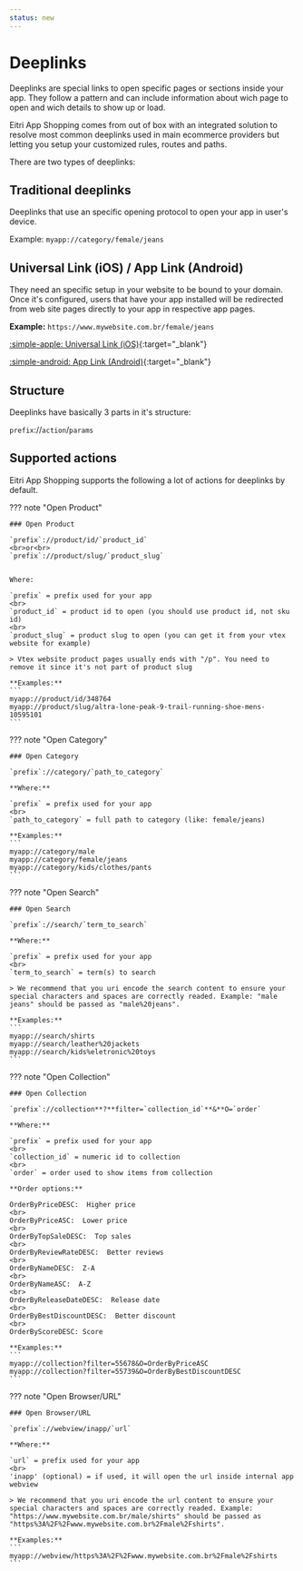 ```yaml
---
status: new
---
```


# Deeplinks

Deeplinks are special links to open specific pages or sections inside your app. They follow a pattern and can include information about wich page to open and wich details to show up or load.

Eitri App Shopping comes from out of box with an integrated solution to resolve most common deeplinks used in main ecommerce providers but letting you setup your customized rules, routes and paths.

There are two types of deeplinks:

## Traditional deeplinks

Deeplinks that use an specific opening protocol to open your app in user's device.

Example:
`myapp://category/female/jeans`

## Universal Link (iOS) / App Link (Android)

They need an specific setup in your website to be bound to your domain. Once it's configured, users that have your app installed will be redirected from web site pages directly to your app in respective app pages.


**Example:**
`https://www.mywebsite.com.br/female/jeans`

[:simple-apple: Universal Link (iOS)](https://developer.apple.com/documentation/xcode/supporting-universal-links-in-your-app){:target="_blank"}

[:simple-android: App Link (Android)](https://developer.android.com/training/app-links){:target="_blank"}

## Structure

Deeplinks have basically 3 parts in it's structure:

`prefix`://`action`/`params`


## Supported actions

Eitri App Shopping supports the following a lot of actions for deeplinks by default.

??? note "Open Product"

    ### Open Product

    `prefix`://product/id/`product_id`
    <br>or<br>
    `prefix`://product/slug/`product_slug`


    Where:

    `prefix` = prefix used for your app
    <br>
    `product_id` = product id to open (you should use product id, not sku id)
    <br>
    `product_slug` = product slug to open (you can get it from your vtex website for example)

    > Vtex website product pages usually ends with "/p". You need to remove it since it's not part of product slug 

    **Examples:**
    ```
    myapp://product/id/348764
    myapp://product/slug/altra-lone-peak-9-trail-running-shoe-mens-10595101
    ```


??? note "Open Category"

    ### Open Category

    `prefix`://category/`path_to_category`

    **Where:**

    `prefix` = prefix used for your app
    <br>
    `path_to_category` = full path to category (like: female/jeans)

    **Examples:**
    ```
    myapp://category/male
    myapp://category/female/jeans
    myapp://category/kids/clothes/pants
    ```

??? note "Open Search"

    ### Open Search

    `prefix`://search/`term_to_search`

    **Where:**

    `prefix` = prefix used for your app
    <br>
    `term_to_search` = term(s) to search

    > We recommend that you uri encode the search content to ensure your special characters and spaces are correctly readed. Example: "male jeans" should be passed as "male%20jeans".

    **Examples:**
    ```
    myapp://search/shirts
    myapp://search/leather%20jackets
    myapp://search/kids%eletronic%20toys
    ```


??? note "Open Collection"

    ### Open Collection

    `prefix`://collection**?**filter=`collection_id`**&**O=`order`

    **Where:**

    `prefix` = prefix used for your app
    <br>
    `collection_id` = numeric id to collection
    <br>
    `order` = order used to show items from collection

    **Order options:**

    OrderByPriceDESC:  Higher price
    <br>
    OrderByPriceASC:  Lower price
    <br>
    OrderByTopSaleDESC:  Top sales
    <br>
    OrderByReviewRateDESC:  Better reviews
    <br>
    OrderByNameDESC:  Z-A
    <br>
    OrderByNameASC:  A-Z
    <br>
    OrderByReleaseDateDESC:  Release date
    <br>
    OrderByBestDiscountDESC:  Better discount
    <br>
    OrderByScoreDESC: Score

    **Examples:**
    ```
    myapp://collection?filter=55678&O=OrderByPriceASC
    myapp://collection?filter=55739&O=OrderByBestDiscountDESC
    ```

<!--
??? note "Open Brand"

    ### Open Brand

    Brand


??? note "Open Cart"

    ### Open Cart

    Cart


??? note "Open Account"

    ### Open Account
    
    Account

??? note "Open Home"

    ### Open Home

    Home

-->


??? note "Open Browser/URL"

    ### Open Browser/URL

    `prefix`://webview/inapp/`url`

    **Where:**

    `url` = prefix used for your app
    <br>
    'inapp' (optional) = if used, it will open the url inside internal app webview

    > We recommend that you uri encode the url content to ensure your special characters and spaces are correctly readed. Example: "https://www.mywebsite.com.br/male/shirts" should be passed as "https%3A%2F%2Fwww.mywebsite.com.br%2Fmale%2Fshirts".

    **Examples:**
    ```
    myapp://webview/https%3A%2F%2Fwww.mywebsite.com.br%2Fmale%2Fshirts
    ```

